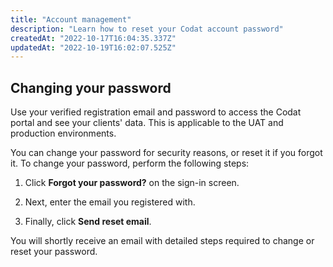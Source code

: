 ```yaml
---
title: "Account management"
description: "Learn how to reset your Codat account password"
createdAt: "2022-10-17T16:04:35.337Z"
updatedAt: "2022-10-19T16:02:07.525Z"
---
```


## Changing your password

Use your verified registration email and password to access the Codat portal and see your clients' data. This is applicable to the UAT and production environments.

You can change your password for security reasons, or reset it if you forgot it. To change your password, perform the following steps:

1. Click **Forgot your password?** on the sign-in screen.

2. Next, enter the email you registered with.

3. Finally, click **Send reset email**.

You will shortly receive an email with detailed steps required to change or reset your password.
